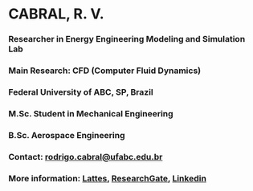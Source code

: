 # CABRAL, R. V.
### Researcher in Energy Engineering Modeling and Simulation Lab
### Main Research: CFD (Computer Fluid Dynamics)
### Federal University of ABC, SP, Brazil
### M.Sc. Student in Mechanical Engineering
### B.Sc. Aerospace Engineering 
### Contact: rodrigo.cabral@ufabc.edu.br
### More information: [Lattes](http://lattes.cnpq.br/5074391080881437), [ResearchGate](https://www.researchgate.net/profile/Rodrigo-Vidal-Cabral), [Linkedin](https://www.linkedin.com/in/rodrigo-vidal-cabral-845160139/)


